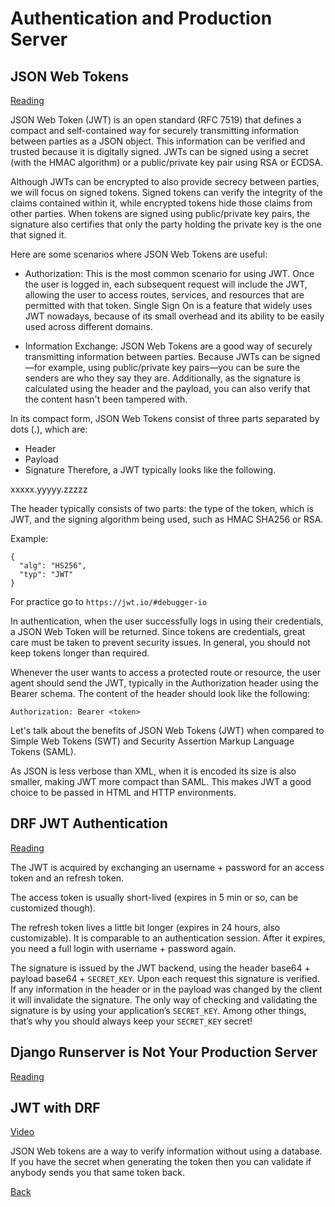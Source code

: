# Authentication and Production Server

## JSON Web Tokens

[Reading](https://jwt.io/introduction/)

JSON Web Token (JWT) is an open standard (RFC 7519) that defines a compact and self-contained way for securely transmitting information between parties as a JSON object. This information can be verified and trusted because it is digitally signed. JWTs can be signed using a secret (with the HMAC algorithm) or a public/private key pair using RSA or ECDSA.

Although JWTs can be encrypted to also provide secrecy between parties, we will focus on signed tokens. Signed tokens can verify the integrity of the claims contained within it, while encrypted tokens hide those claims from other parties. When tokens are signed using public/private key pairs, the signature also certifies that only the party holding the private key is the one that signed it.

Here are some scenarios where JSON Web Tokens are useful:

* Authorization: This is the most common scenario for using JWT. Once the user is logged in, each subsequent request will include the JWT, allowing the user to access routes, services, and resources that are permitted with that token. Single Sign On is a feature that widely uses JWT nowadays, because of its small overhead and its ability to be easily used across different domains.

* Information Exchange: JSON Web Tokens are a good way of securely transmitting information between parties. Because JWTs can be signed—for example, using public/private key pairs—you can be sure the senders are who they say they are. Additionally, as the signature is calculated using the header and the payload, you can also verify that the content hasn't been tampered with.

In its compact form, JSON Web Tokens consist of three parts separated by dots (.), which are:

* Header
* Payload
* Signature
Therefore, a JWT typically looks like the following.

xxxxx.yyyyy.zzzzz

The header typically consists of two parts: the type of the token, which is JWT, and the signing algorithm being used, such as HMAC SHA256 or RSA.

Example:
```
{
  "alg": "HS256",
  "typ": "JWT"
}
```

For practice go to `https://jwt.io/#debugger-io`

In authentication, when the user successfully logs in using their credentials, a JSON Web Token will be returned. Since tokens are credentials, great care must be taken to prevent security issues. In general, you should not keep tokens longer than required.

Whenever the user wants to access a protected route or resource, the user agent should send the JWT, typically in the Authorization header using the Bearer schema. The content of the header should look like the following:

`Authorization: Bearer <token>`

Let's talk about the benefits of JSON Web Tokens (JWT) when compared to Simple Web Tokens (SWT) and Security Assertion Markup Language Tokens (SAML).

As JSON is less verbose than XML, when it is encoded its size is also smaller, making JWT more compact than SAML. This makes JWT a good choice to be passed in HTML and HTTP environments.

## DRF JWT Authentication

[Reading](https://simpleisbetterthancomplex.com/tutorial/2018/12/19/how-to-use-jwt-authentication-with-django-rest-framework.html)

The JWT is acquired by exchanging an username + password for an access token and an refresh token.

The access token is usually short-lived (expires in 5 min or so, can be customized though).

The refresh token lives a little bit longer (expires in 24 hours, also customizable). It is comparable to an authentication session. After it expires, you need a full login with username + password again.

The signature is issued by the JWT backend, using the header base64 + payload base64 + `SECRET_KEY`. Upon each request this signature is verified. If any information in the header or in the payload was changed by the client it will invalidate the signature. The only way of checking and validating the signature is by using your application’s `SECRET_KEY`. Among other things, that’s why you should always keep your `SECRET_KEY` secret!

## Django Runserver is Not Your Production Server

[Reading](https://vsupalov.com/django-runserver-in-production/)

## JWT with DRF

[Video](https://www.youtube.com/watch?v=Fhcn2qx-4VQ)

JSON Web tokens are a way to verify information without using a database. If you have the secret when generating the token then you can validate if anybody sends you that same token back. 


[Back](README.md)